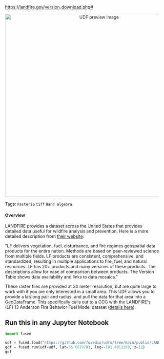 https://landfire.gov/version_download.php#

<!--fused:preview-->
<p align="center"><img src="https://fused-magic.s3.us-west-2.amazonaws.com/thumbnails/udfs-staging/landfire-fused.png" width="600" alt="UDF preview image"></p>

<!--fused:tags-->
Tags:  `Rasterio` `tiff` `Band algebra`

<!--fused:readme-->
#### Overview
LANDFIRE provides a dataset across the United States that provides detailed data useful for wildfire analysis and prevention. Here is a more detailed description from [their website](https://landfire.gov/data_overviews.php):

"LF delivers vegetation, fuel, disturbance, and fire regimes geospatial data products for the entire nation. Methods are based on peer-reviewed science from multiple fields. LF products are consistent, comprehensive, and standardized, resulting in multiple applications to fire, fuel, and natural resources. LF has 20+ products and many versions of these products. The descriptions allow for ease of comparison between products. The Version Table shows data availability and links to data mosaics."

These raster files are provided at 30 meter resolution, but are quite large to work with if you are only interested in a small area. This UDF allows you to provide a lat/long pair and radius, and pull the data for that area into a GeoDataFrame. This specifically calls out to a COG with the LANDFIRE's (LF) 13 Anderson Fire Behavior Fuel Model dataset ([details here](https://landfire.gov/fbfm13.php)).

## Run this in any Jupyter Notebook

```python
import fused

udf = fused.load("https://github.com/fusedio/udfs/tree/main/public/LANDFIRE_Wildfire_Ignition_Behavior_Models")
gdf = fused.run(udf=udf, lat=35.6679783, lng=-101.4011159, z=12)
gdf
```
